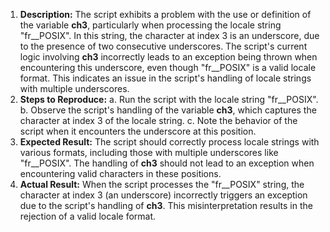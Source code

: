 ﻿1. **Description:** The script exhibits a problem with the use or definition of the variable **ch3**, particularly when processing the locale string "fr\_\_POSIX". In this string, the character at index 3 is an underscore, due to the presence of two consecutive underscores. The script's current logic involving **ch3** incorrectly leads to an exception being thrown when encountering this underscore, even though "fr\_\_POSIX" is a valid locale format. This indicates an issue in the script's handling of locale strings with multiple underscores.
1. **Steps to Reproduce:** a. Run the script with the locale string "fr\_\_POSIX". b. Observe the script's handling of the variable **ch3**, which captures the character at index 3 of the locale string. c. Note the behavior of the script when it encounters the underscore at this position.
1. **Expected Result:** The script should correctly process locale strings with various formats, including those with multiple underscores like "fr\_\_POSIX". The handling of **ch3** should not lead to an exception when encountering valid characters in these positions.
1. **Actual Result:** When the script processes the "fr\_\_POSIX" string, the character at index 3 (an underscore) incorrectly triggers an exception due to the script's handling of **ch3**. This misinterpretation results in the rejection of a valid locale format.

